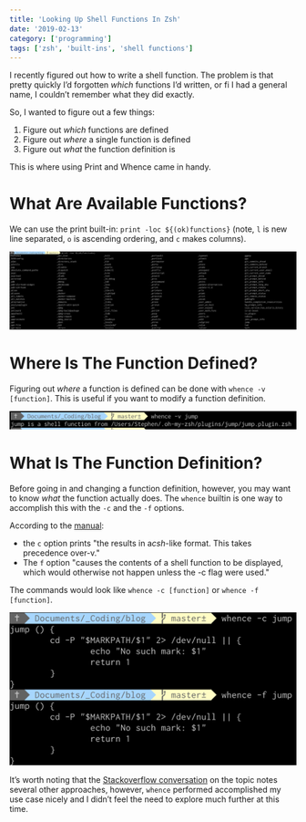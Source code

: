 ```yaml
---
title: 'Looking Up Shell Functions In Zsh'
date: '2019-02-13'
category: ['programming']
tags: ['zsh', 'built-ins', 'shell functions']
---
```


I recently figured out how to write a shell function. The problem is that pretty quickly I’d forgotten _which_ functions I’d written, or fi I had a general name, I couldn’t remember what they did exactly.

So, I wanted to figure out a few things:

1. Figure out _which_ functions are defined
2. Figure out _where_ a single function is defined
3. Figure out _what_ the function definition is

This is where using Print and Whence came in handy.

# What Are Available Functions?

We can use the print built-in: `print -loc ${(ok)functions}` (note, `l` is new line separated, `o` is ascending ordering, and `c` makes columns).

![](./print.png)

# Where Is The Function Defined?

Figuring out _where_ a function is defined can be done with `whence -v [function]`. This is useful if you want to modify a function definition.

![](./whence-path.png)

# What Is The Function Definition?

Before going in and changing a function definition, however, you may want to know _what_ the function actually does.
The `whence` builtin is one way to accomplish this with the `-c` and the `-f` options.

According to the [manual](http://zsh.sourceforge.net/Doc/Release/Shell-Builtin-Commands.html):

-   the `c` option prints "the results in a*csh*-like format. This takes precedence over-v."
-   The `f` option "causes the contents of a shell function to be displayed, which would otherwise not happen unless the -c flag were used."

The commands would look like `whence -c [function]` or `whence -f [function]`.

![](./whence-define.png)

It’s worth noting that the [Stackoverflow conversation](https://stackoverflow.com/questions/11478673/how-to-show-zsh-function-definition-like-bash-type-myfunc) on the topic notes several other approaches, however, `whence` performed accomplished my use case nicely and I didn’t feel the need to explore much further at this time.
